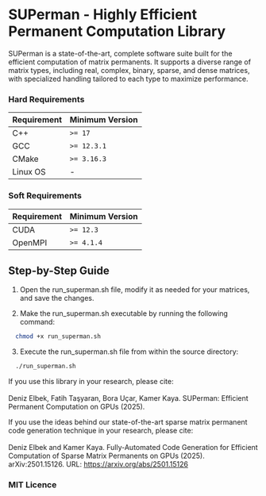 # SUPerman - Highly Efficient Permanent Computation Library

SUPerman is a state-of-the-art, complete software suite built for the efficient computation of matrix permanents. It supports a diverse range of matrix types, including real, complex, binary, sparse, and dense matrices, with specialized handling tailored to each type to maximize performance.


### Hard Requirements

| **Requirement** | **Minimum Version** |
| --------------- | ------------------- |
| C++             | `>= 17`             |
| GCC             | `>= 12.3.1`         |
| CMake           | `>= 3.16.3`         |
| Linux OS        | -                   |

### Soft Requirements

| **Requirement** | **Minimum Version** |
| --------------- | ------------------- |
| CUDA            | `>= 12.3`           |
| OpenMPI         | `>= 4.1.4`          |


## Step-by-Step Guide

1. Open the run_superman.sh file, modify it as needed for your matrices, and save the changes.

2. Make the run_superman.sh executable by running the following command:

```bash 
  chmod +x run_superman.sh
```

3. Execute the run_superman.sh file from within the source directory:
```bash
  ./run_superman.sh
```


If you use this library in your research, please cite:
<br/><br/>
Deniz Elbek, Fatih Taşyaran, Bora Uçar, Kamer Kaya. SUPerman: Efficient Permanent Computation on GPUs (2025).

If you use the ideas behind our state-of-the-art sparse matrix permanent code generation technique in your research, please cite:
<br/><br/>
Deniz Elbek and Kamer Kaya. Fully-Automated Code Generation for Efficient Computation of Sparse Matrix Permanents on GPUs (2025). arXiv:2501.15126. URL: https://arxiv.org/abs/2501.15126


### MIT Licence
